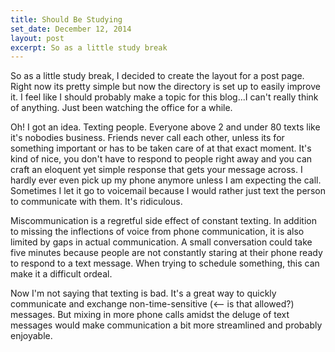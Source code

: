 ```yaml
---
title: Should Be Studying
set_date: December 12, 2014
layout: post
excerpt: So as a little study break
---
```


So as a little study break, I decided to create the layout for a post page. Right now its pretty simple but now the directory is set up to easily improve it. I feel like I should probably make a topic for this blog...I can't really think of anything. Just been watching the office for a while. 

Oh! I got an idea. Texting people. Everyone above 2 and under 80 texts like it's nobodies business. Friends never call each other, unless its for something important or has to be taken care of at that exact moment. It's kind of nice, you don't have to respond to people right away and you can craft an eloquent yet simple response that gets your message across. I hardly ever even pick up my phone anymore unless I am expecting the call. Sometimes I let it go to voicemail because I would rather just text the person to communicate with them. It's ridiculous. 

Miscommunication is a regretful side effect of constant texting. In addition to missing the inflections of voice from phone communication, it is also limited by gaps in actual communication. A small conversation could take five minutes because people are not constantly staring at their phone ready to respond to a text message. When trying to schedule something, this can make it a difficult ordeal. 

Now I'm not saying that texting is bad. It's a great way to quickly communicate and exchange non-time-sensitive (<-- is that allowed?) messages. But mixing in more phone calls amidst the deluge of text messages would make communication a bit more streamlined and probably enjoyable. 

